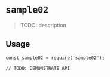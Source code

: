 # `sample02`

> TODO: description

## Usage

```
const sample02 = require('sample02');

// TODO: DEMONSTRATE API
```
